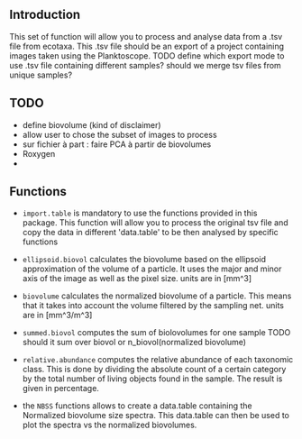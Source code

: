 
## Introduction

This set of function will allow you to process and analyse data from a .tsv file from ecotaxa.
This .tsv file should be an export of a project containing images taken using the Planktoscope.
TODO define which export mode to use
      .tsv file containing different samples? should we merge tsv files from unique samples?


## TODO
- define biovolume (kind of disclaimer)
- allow user to chose the subset of images to process
- sur fichier à part : faire PCA à partir de biovolumes 
- Roxygen
-

## Functions

- `import.table` is mandatory to use the functions provided in this package. This function will allow you to process the original tsv file and copy the data in different 'data.table' to be then analysed by specific functions

- `ellipsoid.biovol` calculates the biovolume based on the ellipsoid approximation of the volume of a particle. It uses the major and minor axis of the image as well as the pixel size. units are in [mm^3]

- `biovolume` calculates the normalized biovolume of a particle. This means that it takes into account the volume filtered by the sampling net. units are in [mm^3/m^3]

- `summed.biovol` computes the sum of biolovolumes for one sample TODO should it sum over biovol or n_biovol(normalized biovolume)

- `relative.abundance` computes the relative abundance of each taxonomic class. This is done by dividing the absolute count of a certain category by the total number of living objects found in the sample. The result is given in percentage.

- the `NBSS` functions allows to create a data.table containing the Normalized biovolume size spectra. This data.table can then be used to plot the spectra vs the normalized biovolumes.


